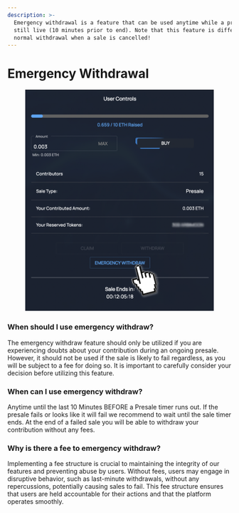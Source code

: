 ```yaml
---
description: >-
  Emergency withdrawal is a feature that can be used anytime while a presale is
  still live (10 minutes prior to end). Note that this feature is different from
  normal withdrawal when a sale is cancelled!
---
```


# Emergency Withdrawal

<figure><img src="../../.gitbook/assets/image (3) (1).png" alt=""><figcaption></figcaption></figure>

### When should I use emergency withdraw?

The emergency withdraw feature should only be utilized if you are experiencing doubts about your contribution during an ongoing presale. However, it should not be used if the sale is likely to fail regardless, as you will be subject to a fee for doing so. It is important to carefully consider your decision before utilizing this feature.

### When can I use emergency withdraw?

Anytime until the last 10 Minutes BEFORE a Presale timer runs out. If the presale fails or looks like it will fail we recommend to wait until the sale timer ends. At the end of a failed sale you will be able to withdraw your contribution without any fees.

### Why is there a fee to emergency withdraw?

Implementing a fee structure is crucial to maintaining the integrity of our features and preventing abuse by users. Without fees, users may engage in disruptive behavior, such as last-minute withdrawals, without any repercussions, potentially causing sales to fail. This fee structure ensures that users are held accountable for their actions and that the platform operates smoothly.

